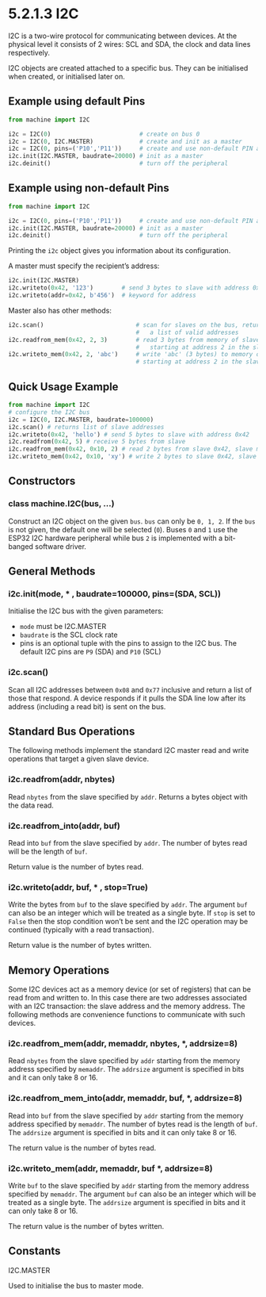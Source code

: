 # 5.2.1.3 I2C

I2C is a two-wire protocol for communicating between devices. At the physical level it consists of 2 wires: SCL and SDA, the clock and data lines respectively.

I2C objects are created attached to a specific bus. They can be initialised when created, or initialised later on.

## Example using default Pins

```python
from machine import I2C

i2c = I2C(0)                         # create on bus 0
i2c = I2C(0, I2C.MASTER)             # create and init as a master
i2c = I2C(0, pins=('P10','P11'))     # create and use non-default PIN assignments (P10=SDA, P11=SCL)
i2c.init(I2C.MASTER, baudrate=20000) # init as a master
i2c.deinit()                         # turn off the peripheral
```

## Example using non-default Pins

```python
from machine import I2C

i2c = I2C(0, pins=('P10','P11'))     # create and use non-default PIN assignments (P10=SDA, P11=SCL)
i2c.init(I2C.MASTER, baudrate=20000) # init as a master
i2c.deinit()                         # turn off the peripheral
```

Printing the `i2c` object gives you information about its configuration.

A master must specify the recipient’s address:

```python
i2c.init(I2C.MASTER)
i2c.writeto(0x42, '123')        # send 3 bytes to slave with address 0x42
i2c.writeto(addr=0x42, b'456')  # keyword for address
```

Master also has other methods:

```python
i2c.scan()                          # scan for slaves on the bus, returning
                                    #   a list of valid addresses
i2c.readfrom_mem(0x42, 2, 3)        # read 3 bytes from memory of slave 0x42,
                                    #   starting at address 2 in the slave
i2c.writeto_mem(0x42, 2, 'abc')     # write 'abc' (3 bytes) to memory of slave 0x42
                                    # starting at address 2 in the slave, timeout after 1 second
```

## Quick Usage Example

```python
from machine import I2C
# configure the I2C bus
i2c = I2C(0, I2C.MASTER, baudrate=100000)
i2c.scan() # returns list of slave addresses
i2c.writeto(0x42, 'hello') # send 5 bytes to slave with address 0x42
i2c.readfrom(0x42, 5) # receive 5 bytes from slave
i2c.readfrom_mem(0x42, 0x10, 2) # read 2 bytes from slave 0x42, slave memory 0x10
i2c.writeto_mem(0x42, 0x10, 'xy') # write 2 bytes to slave 0x42, slave memory 0x10
```

## Constructors

### class machine.I2C\(bus, ...\)

Construct an I2C object on the given `bus`. `bus` can only be `0, 1, 2`. If the `bus` is not given, the default one will be selected \(`0`\). Buses `0` and `1` use the ESP32 I2C hardware peripheral while bus `2` is implemented with a bit-banged software driver.

## General Methods

### i2c.init\(mode, \* , baudrate=100000, pins=\(SDA, SCL\)\)

Initialise the I2C bus with the given parameters:

* `mode` must be I2C.MASTER
* `baudrate` is the SCL clock rate
* pins is an optional tuple with the pins to assign to the I2C bus. The default I2C pins are `P9` \(SDA\) and `P10` \(SCL\)

### i2c.scan\(\)

Scan all I2C addresses between `0x08` and `0x77` inclusive and return a list of those that respond. A device responds if it pulls the SDA line low after its address \(including a read bit\) is sent on the bus.

## Standard Bus Operations

The following methods implement the standard I2C master read and write operations that target a given slave device.

### i2c.readfrom\(addr, nbytes\)

Read `nbytes` from the slave specified by `addr`. Returns a bytes object with the data read.

### i2c.readfrom\_into\(addr, buf\)

Read into `buf` from the slave specified by `addr`. The number of bytes read will be the length of `buf`.

Return value is the number of bytes read.

### i2c.writeto\(addr, buf, \* , stop=True\)

Write the bytes from `buf` to the slave specified by `addr`. The argument `buf` can also be an integer which will be treated as a single byte. If `stop` is set to `False` then the stop condition won’t be sent and the I2C operation may be continued \(typically with a read transaction\).

Return value is the number of bytes written.

## Memory Operations

Some I2C devices act as a memory device \(or set of registers\) that can be read from and written to. In this case there are two addresses associated with an I2C transaction: the slave address and the memory address. The following methods are convenience functions to communicate with such devices.

### i2c.readfrom\_mem\(addr, memaddr, nbytes, \*, addrsize=8\)

Read `nbytes` from the slave specified by `addr` starting from the memory address specified by `memaddr`. The `addrsize` argument is specified in bits and it can only take 8 or 16.

### i2c.readfrom\_mem\_into\(addr, memaddr, buf, \*, addrsize=8\)

Read into `buf` from the slave specified by `addr` starting from the memory address specified by `memaddr`. The number of bytes read is the length of `buf`. The `addrsize` argument is specified in bits and it can only take 8 or 16.

The return value is the number of bytes read.

### i2c.writeto\_mem\(addr, memaddr, buf \*, addrsize=8\)

Write `buf` to the slave specified by `addr` starting from the memory address specified by `memaddr`. The argument `buf` can also be an integer which will be treated as a single byte. The `addrsize` argument is specified in bits and it can only take 8 or 16.

The return value is the number of bytes written.

## Constants

I2C.MASTER

Used to initialise the bus to master mode.

